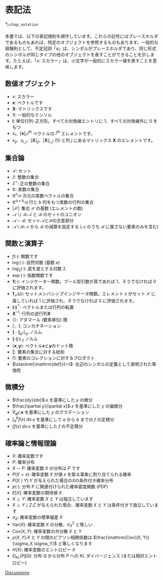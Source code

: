 # 表記法
:label:`chap_notation`

本書では、以下の表記規則を順守しています。これらの記号にはプレースホルダであるものもあれば、特定のオブジェクトを参照するものもあります。一般的な経験則として、不定冠詞「a」は、シンボルがプレースホルダであり、同じ形式のシンボルが同じタイプの他のオブジェクトを表すことができることを示します。たとえば、「$x$: スカラー」は、小文字が一般的にスカラー値を表すことを意味します。 

## 数値オブジェクト

* $x$: スカラー
* $\mathbf{x}$: ベクトルです
* $\mathbf{X}$: マトリックスです
* $\mathsf{X}$: 一般的なテンソル
* $\mathbf{I}$: 単位行列-正方形。すべての対角線エントリに $1$、すべての対角線外に $0$ をもつ
* $x_i$、$[\mathbf{x}]_i$:$i^\mathrm{th}$ ベクトルの $i^\mathrm{th}$ エレメントです。
* $x_{ij}$、$x_{i,j}$、$[\mathbf{X}]_{ij}$、$[\mathbf{X}]_{i,j}$: 行$i$ と列 $j$ にあるマトリックス $\mathbf{X}$ のエレメントです。

## 集合論

* $\mathcal{X}$: セット
* $\mathbb{Z}$: 整数の集合
* $\mathbb{Z}^+$: 正の整数の集合
* $\mathbb{R}$: 実数の集合
* $\mathbb{R}^n$:$n$ 次元の実数ベクトルの集合
* $\mathbb{R}^{a\times b}$:$a$ 行と $b$ 列をもつ実数の行列の集合
* $|\mathcal{X}|$: 集合 $\mathcal{X}$ の基数 (エレメントの数)
* $\mathcal{A}\cup\mathcal{B}$:$\mathcal{A}$ と $\mathcal{B}$ のセットのユニオン
* $\mathcal{A}\cap\mathcal{B}$: セット$\mathcal{A}$と$\mathcal{B}$の交差部分
* $\mathcal{A}\setminus\mathcal{B}$:$\mathcal{A}$ から $\mathcal{B}$ の減算を設定する ($\mathcal{A}$ のうち $\mathcal{B}$ に属さない要素のみを含む)

## 関数と演算子

* $f(\cdot)$: 関数です
* $\log(\cdot)$: 自然対数 (基数 $e$)
* $\log_2(\cdot)$: 底を底とする対数 $2$
* $\exp(\cdot)$: 指数関数です
* $\mathbf{1}(\cdot)$: インジケーター関数。ブール型引数が真であれば $1$、そうでなければ $0$ に評価されます。
* $\mathbf{1}_{\mathcal{X}}(z)$: セットメンバシップインジケータ関数。エレメント $z$ がセット $\mathcal{X}$ に属していれば $1$ に評価され、そうでなければ $0$ に評価されます。
* $\mathbf{(\cdot)}^\top$: ベクトルまたは行列の転置
* $\mathbf{X}^{-1}$: 行列の逆行列$\mathbf{X}$
* $\odot$: アダマール (要素単位) 積
* $[\cdot, \cdot]$: コンカチネーション
* $\|\cdot\|_p$:$L_p$ ノルム
* $\|\cdot\|$:$L_2$ ノルム
* $\langle \mathbf{x}, \mathbf{y} \rangle$: ベクトル$\mathbf{x}$と$\mathbf{y}$のドット積
* $\sum$: 要素の集合に対する総和
* $\prod$: 要素のコレクションに対するプロダクト
* $\stackrel{\mathrm{def}}{=}$: 左辺のシンボルの定義として表明された等価性

## 微積分

* $\frac{dy}{dx}$:$x$ を基準にした $y$ の微分
* $\frac{\partial y}{\partial x}$:$x$ を基準にした $y$ の偏微分
* $\nabla_{\mathbf{x}} y$:$\mathbf{x}$ を基準にした $y$ のグラデーション
* $\int_a^b f(x) \;dx$:$x$ を基準にして $a$ から $b$ までの $f$ の定積分
* $\int f(x) \;dx$:$x$ を基準にした $f$ の不定積分

## 確率論と情報理論

* $X$: 確率変数です
* $P$: 確率分布
* $X \sim P$: 確率変数 $X$ の分布は $P$ です
* $P(X=x)$: 確率変数 $X$ が値 $x$ を取る事象に割り当てられる確率
* $P(X \mid Y)$:$Y$ が与えられた場合の$X$の条件付き確率分布
* $p(\cdot)$: 分布 P に関連付けられた確率密度関数 (PDF)
* ${E}[X]$: 確率変数の期待値 $X$
* $X \perp Y$: 確率変数 $X$ と $Y$ は独立しています
* $X \perp Y \mid Z$:$Z$ が与えられた場合、確率変数 $X$ と $Y$ は条件付きで独立しています
* $\sigma_X$: 確率変数の標準偏差 $X$
* $\mathrm{Var}(X)$: 確率変数 $X$ の分散、$\sigma^2_X$ と等しい
* $\mathrm{Cov}(X, Y)$: 確率変数の共分散 $X$ と $Y$
* $\rho(X, Y)$:$X$ と $Y$ の間のピアソン相関係数は $\frac{\mathrm{Cov}(X, Y)}{\sigma_X \sigma_Y}$ と等しくなります
* $H(X)$: 確率変数のエントロピー $X$
* $D_{\mathrm{KL}}(P\|Q)$: 分布 $Q$ から分布 $P$ への KL ダイバージェンス (または相対エントロピー)

[Discussions](https://discuss.d2l.ai/t/25)
